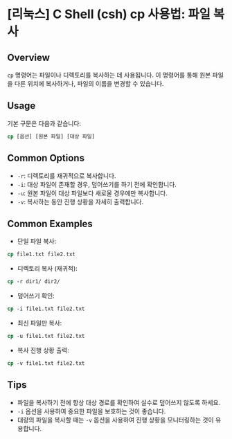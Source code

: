 # [리눅스] C Shell (csh) cp 사용법: 파일 복사

## Overview
`cp` 명령어는 파일이나 디렉토리를 복사하는 데 사용됩니다. 이 명령어를 통해 원본 파일을 다른 위치에 복사하거나, 파일의 이름을 변경할 수 있습니다.

## Usage
기본 구문은 다음과 같습니다:

```csh
cp [옵션] [원본 파일] [대상 파일]
```

## Common Options
- `-r`: 디렉토리를 재귀적으로 복사합니다.
- `-i`: 대상 파일이 존재할 경우, 덮어쓰기를 하기 전에 확인합니다.
- `-u`: 원본 파일이 대상 파일보다 새로울 경우에만 복사합니다.
- `-v`: 복사하는 동안 진행 상황을 자세히 출력합니다.

## Common Examples
- 단일 파일 복사:
```csh
cp file1.txt file2.txt
```

- 디렉토리 복사 (재귀적):
```csh
cp -r dir1/ dir2/
```

- 덮어쓰기 확인:
```csh
cp -i file1.txt file2.txt
```

- 최신 파일만 복사:
```csh
cp -u file1.txt file2.txt
```

- 복사 진행 상황 출력:
```csh
cp -v file1.txt file2.txt
```

## Tips
- 파일을 복사하기 전에 항상 대상 경로를 확인하여 실수로 덮어쓰지 않도록 하세요.
- `-i` 옵션을 사용하여 중요한 파일을 보호하는 것이 좋습니다.
- 대량의 파일을 복사할 때는 `-v` 옵션을 사용하여 진행 상황을 모니터링하는 것이 유용합니다.